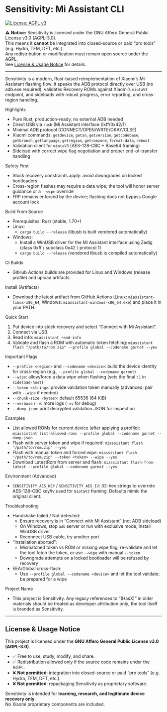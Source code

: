 Sensitivity: Mi Assistant CLI
=============================

[![License: AGPL v3](https://img.shields.io/badge/License-AGPL_v3-blue.svg)](./LICENSE)

⚠️ **Notice:** Sensitivity is licensed under the GNU Affero General Public License v3.0 (AGPL-3.0).  
This means it **cannot** be integrated into closed-source or paid “pro tools” (e.g. Hydra, TFM, DFT, etc.).  
Any redistribution or modification must remain open source under the AGPL.  
See [License & Usage Notice](#license--usage-notice) for details.

---

Sensitivity is a modern, Rust-based reimplementation of Xiaomi’s Mi Assistant flashing flow. It speaks the ADB protocol directly over USB (no adb.exe required), validates Recovery ROMs against Xiaomi’s `miotaV3` endpoint, and sideloads with robust progress, error reporting, and cross-region handling.

Highlights
- Pure Rust, production-ready, no external ADB needed
- Direct USB via `rusb` (Mi Assistant interface 0xff/0x42/1)
- Minimal ADB protocol (CONNECT/OPEN/WRTE/OKAY/CLSE)
- Xiaomi commands: `getdevice`, `getsn`, `getversion`, `getcodebase`, `getbranch`, `getlanguage`, `getregion`, `getromzone`, `format-data`, `reboot`
- Validation client for `miotaV3` (AES-128-CBC + Base64 framing)
- Sideload with correct wipe flag negotiation and proper end-of-transfer handling

Safety First
- Stock recovery constraints apply: avoid downgrades on locked bootloaders
- Cross-region flashes may require a data wipe; the tool will honor server guidance or a `--wipe` override
- FRP remains enforced by the device; flashing does not bypass Google account lock

Build From Source
- Prerequisites: Rust (stable, 1.70+)
- Linux:
  - `cargo build --release` (libusb is built vendored automatically)
- Windows:
  - Install a WinUSB driver for the Mi Assistant interface using Zadig (class 0xff / subclass 0x42 / protocol 1)
  - `cargo build --release` (vendored libusb is compiled automatically)

CI Builds
- GitHub Actions builds are provided for Linux and Windows (release profile) and upload artifacts.

Install (Artifacts)
- Download the latest artifact from GitHub Actions (Linux: `miassistant-linux-x86_64`, Windows: `miassistant-windows-x86_64.exe`) and place it in your PATH.

Quick Start
1) Put device into stock recovery and select “Connect with Mi Assistant”.
2) Connect via USB.
3) Read info:
   `miassistant read-info`
4) Validate and flash a ROM with automatic token fetching:
   `miassistant flash "/path/to/rom.zip" --profile global --codename garnet --yes`

Important Flags
- `--profile <region>` and `--codename <device>`: build the device identity for cross-region (e.g., `--profile global --codename garnet`)
- `--wipe`: allow/force a data wipe when flashing (sets the final `:1` in `sideload-host`)
- `--token <string>`: provide validation token manually (advanced; pair with `--wipe` if needed)
- `--chunk-size <bytes>`: default 65536 (64 KiB)
- `--verbose` / `-v`: more logs (`-vv` for debug)
- `--dump-json`: print decrypted validation JSON for inspection

Examples
- List allowed ROMs for current device (after applying a profile):
  `miassistant list-allowed-roms --profile global --codename garnet --dump-json`
- Flash with server token and wipe if required:
  `miassistant flash "/path/to/rom.zip" --yes`
- Flash with manual token and forced wipe:
  `miassistant flash "/path/to/rom.zip" --token <token> --wipe --yes`
- Download LatestRom from server and flash:
  `miassistant flash-from-latest --profile global --codename garnet --yes`

Environment (Advanced)
- `SENSITIVITY_AES_KEY` / `SENSITIVITY_AES_IV`: 32-hex strings to override AES-128-CBC key/iv used for `miotaV3` framing. Defaults mimic the original client.

Troubleshooting
- Handshake failed / Not detected:
  - Ensure recovery is in “Connect with Mi Assistant” (not ADB sideload)
  - On Windows, stop `adb` server or run with exclusive mode; install WinUSB driver
  - Reconnect USB cable, try another port
- “Installation aborted”:
  - Mismatched token vs ROM or missing wipe flag; re-validate and let the tool fetch the token, or use `--wipe` with manual `--token`
  - Downgrade attempts on a locked bootloader will be refused by recovery
- EEA/Global cross-flash:
  - Use `--profile global --codename <device>` and let the tool validate; be prepared for a wipe

Project Name
- This project is Sensitivity. Any legacy references to “(HasX)” in older materials should be treated as developer attribution only; the tool itself is branded as Sensitivity.

---

## License & Usage Notice

This project is licensed under the **GNU Affero General Public License v3.0 (AGPL-3.0)**.  

- ✅ Free to use, study, modify, and share.  
- ✅ Redistribution allowed only if the source code remains under the AGPL.  
- ❌ **Not permitted**: integration into closed-source or paid “pro tools” (e.g. Hydra, TFM, DFT, etc.).  
- ❌ **Not permitted**: repackaging Sensitivity as proprietary software.  

Sensitivity is intended for **learning, research, and legitimate device recovery only**.  
No Xiaomi proprietary components are included.

